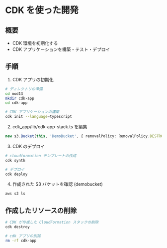 # CDK を使った開発

## 概要

- CDK 環境を初期化する
- CDK アプリケーションを構築・テスト・デプロイ

## 手順

1. CDK アプリの初期化

```sh
# ディレクトリの準備
cd mod13
mkdir cdk-app
cd cdk-app

# CDK アプリケーションの構築
cdk init --language=typescript
```

2. cdk_app/lib/cdk-app-stack.ts を編集

```ts
new s3.Bucket(this, 'DemoBucket', { removalPolicy: RemovalPolicy.DESTROY });
```

3. CDK のデプロイ

```sh
# cloudformation テンプレートの作成
cdk synth

# デプロイ
cdk deploy
```

4. 作成された S3 バケットを確認 (demobucket)

```sh
aws s3 ls
```

## 作成したリソースの削除

```sh
# CDK が作成した CloudFormation スタックの削除
cdk destroy

# cdk アプリの削除
rm -rf cdk-app
```
